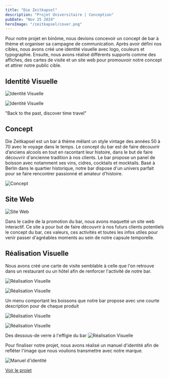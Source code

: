 ```yaml
---
title: "Die Zeitkapsel"
description: "Projet Universitaire | Conception"
pubDate: "Nov 25 2024"
heroImage: "/zeitkapsel/cover.png"
---
```


Pour notre projet en binôme, nous devions concevoir un concept de bar à thème et organiser sa campagne de communication. Après avoir défini nos cibles, nous avons créé une identité visuelle avec logo, couleurs et typographie. Ensuite, nous avons réalisé différents supports comme des affiches, des cartes de visite et un site web pour promouvoir notre concept et attirer notre public cible.

## Identité Visuelle

<div class="flex md:flex-row flex-col gap-8 items-center">

![Identité Visuelle](/zeitkapsel/identite_2.png)

![Identité Visuelle](/zeitkapsel/identite_1.png)

</div>

"Back to the past, discover time travel"

## Concept

<div class="flex md:flex-row flex-col md:gap-8">

<p class="flex md:w-[60%]">Die Zeitkapsel est un bar à thème mêlant un style vintage des années 50 à 70 avec le voyage dans le temps. Le concept du bar est de faire découvrir d’anciens alcools en tout en racontant leur histoire, dans le but de faire découvrir d'ancienne tradition à nos clients. Le bar propose un panel de boisson avec notamment ses vins, cidres, cocktails et mocktails. Basé à Berlin dans le quartier historique, notre bar dispose d'un univers parfait pour se faire rencontrer passionné et amateur d'histoire.</p>

![Concept](/zeitkapsel/concept.png)

</div>

## Site Web

<div class="flex md:flex-row flex-col md:gap-8">

![Site Web](/zeitkapsel/web.png)

<p class="flex md:w-[60%]">Dans le cadre de la promotion du bar, nous avons maquetté un site web interactif. Ce site a pour but de faire découvrir à nos futurs clients potentiels le concept du bar, ces valeurs, ces activités et toutes les infos utiles pour venir passer d'agréables moments au sein de notre capsule temporelle.</p>

</div>


## Réalisation Visuelle

Nous avons créé une carte de visite semblable à celle que l'on retrouve dans un restaurant ou un hôtel afin de renforcer l'activité de notre bar.

<div class="flex md:flex-row flex-col md:gap-8 items-center">

![Réalisation Visuelle](/zeitkapsel/real_1.png)

![Réalisation Visuelle](/zeitkapsel/real_2.png)

</div>

Un menu comportant les boissons que notre bar propose avec une courte description pour de chaque produit

<div class="flex md:flex-row flex-col md:gap-8 items-center">

![Réalisation Visuelle](/zeitkapsel/real_3.png)

![Réalisation Visuelle](/zeitkapsel/real_4.png)

</div>

Des dessous-de verre à l'effigie du bar
![Réalisation Visuelle](/zeitkapsel/real_5.png)

Pour finaliser notre projet, nous avons réalisé un manuel d'identité afin de refléter l'image que nous voulions transmettre avec notre marque.

![Manuel d'identité](/zeitkapsel/manuel.png)

<div class="text-center mt-8">
    <a href="https://drive.google.com/file/d/1SH0j9oS05jju8gI0fwA2_jU17NQDTHq_/view?usp=sharing" class="text-base font-semibold text-black hover:text-primary transition duration-300 underline" target="_blank" >
         Voir le projet
    </a>
</div>

